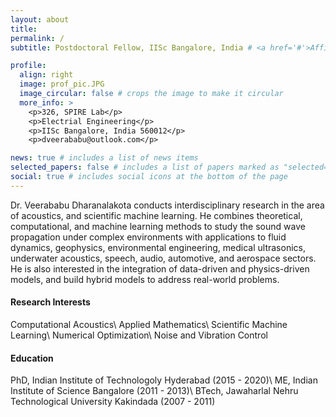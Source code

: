 ```yaml
---
layout: about
title: 
permalink: /
subtitle: Postdoctoral Fellow, IISc Bangalore, India # <a href='#'>Affiliations</a>. Address. Contacts. Motto. Etc.

profile:
  align: right
  image: prof_pic.JPG
  image_circular: false # crops the image to make it circular
  more_info: >
    <p>326, SPIRE Lab</p>
    <p>Electrial Engineering</p>
    <p>IISc Bangalore, India 560012</p>
    <p>dveerababu@outlook.com</p>

news: true # includes a list of news items
selected_papers: false # includes a list of papers marked as "selected={true}"
social: true # includes social icons at the bottom of the page
---
```

Dr. Veerababu Dharanalakota conducts interdisciplinary research in the area of acoustics, and scientific machine learning. He combines theoretical, computational, and machine learning methods to study the sound wave propagation under complex environments with applications to fluid dynamics, geophysics, environmental engineering, medical ultrasonics, underwater acoustics, speech, audio, automotive, and aerospace sectors. He is also interested in the integration of data-driven and physics-driven models, and build hybrid models to address real-world problems. 


<h4>Research Interests</h4>
Computational Acoustics\
Applied Mathematics\
Scientific Machine Learning\
Numerical Optimization\
Noise and Vibration Control


<h4>Education</h4>
PhD, Indian Institute of Technologoly Hyderabad (2015 - 2020)\
ME, Indian Institute of Science Bangalore (2011 - 2013)\
BTech, Jawaharlal Nehru Technological University Kakindada (2007 - 2011)

